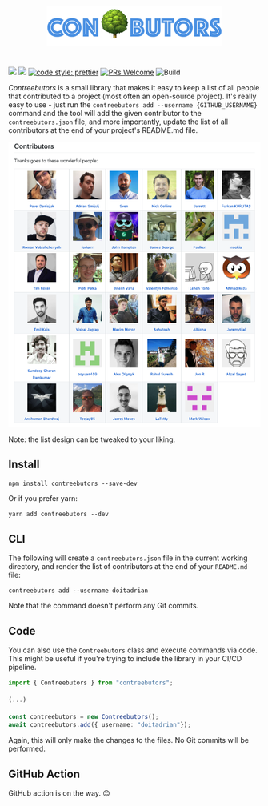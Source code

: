 <p align="center">
  <img src="./docs/logo.png" width="350">
</p>

# 

[![](https://img.shields.io/npm/dw/contreebutors.svg)](https://www.npmjs.com/package/contreebutors) 
[![](https://img.shields.io/npm/v/contreebutors.svg)](https://www.npmjs.com/package/contreebutors)
[![code style: prettier](https://img.shields.io/badge/code_style-prettier-ff69b4.svg?style=flat-square)](https://github.com/prettier/prettier)
[![PRs Welcome](https://img.shields.io/badge/PRs-welcome-brightgreen.svg?style=flat-square)](http://makeapullrequest.com)
![Build](https://github.com/doitadrian/contreebutors/workflows/Build/badge.svg)

*Contreebutors* is a small library that makes it easy to keep a list of all people that contributed to a project (most often an open-source project). It's really easy to use - just run the `contreebutors add --username {GITHUB_USERNAME}` command and the tool will add the given contributor to the `contreebutors.json` file, and more importantly, update the list of all contributors at the end of your project's README.md file.

<p align="center">
  <img src="./docs/example.png" width="800">
</p>

Note: the list design can be tweaked to your liking.

## Install
```
npm install contreebutors --save-dev
```

Or if you prefer yarn: 
```
yarn add contreebutors --dev
```

## CLI

The following will create a `contreebutors.json` file in the current working directory, and render the list of contributors at the end of your `README.md` file:

```
contreebutors add --username doitadrian
```

Note that the command doesn't perform any Git commits.

## Code

You can also use the `Contreebutors` class and execute commands via code. This might be useful if you're trying to include the library in your CI/CD pipeline.

```ts
import { Contreebutors } from "contreebutors";

(...)

const contreebutors = new Contreebutors();
await contreebutors.add({ username: "doitadrian"});
```

Again, this will only make the changes to the files. No Git commits will be performed.

## GitHub Action

GitHub action is on the way. 😊
